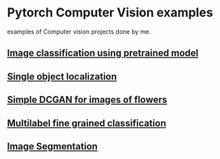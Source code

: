 # Pytorch Computer Vision examples

examples of Computer vision projects done by me.

## [Image classification using pretrained model](https://github.com/dhananjayraut/Computer_vision_projects/tree/master/Image%20classification)

## [Single object localization](https://github.com/dhananjayraut/Computer_vision_projects/tree/master/Single-object-localization)

## [Simple DCGAN for images of flowers](https://github.com/dhananjayraut/Computer_vision_projects/tree/master/Simple%20DCGAN)

## [Multilabel fine grained classification](https://github.com/dhananjayraut/Computer_vision_projects/tree/master/Multi%20label%20classification)

## [Image Segmentation](https://github.com/dhananjayraut/Computer_vision_projects/tree/master/Image%20Segmentation)
